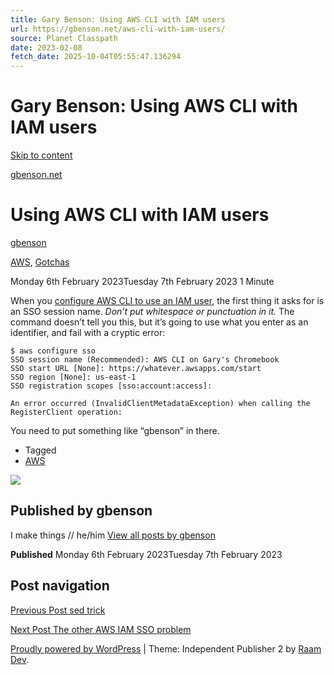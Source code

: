 ```yaml
---
title: Gary Benson: Using AWS CLI with IAM users
url: https://gbenson.net/aws-cli-with-iam-users/
source: Planet Classpath
date: 2023-02-08
fetch_date: 2025-10-04T05:55:47.136294
---
```


# Gary Benson: Using AWS CLI with IAM users

[Skip to content](#content)

[gbenson.net](https://gbenson.net/)

# Using AWS CLI with IAM users

[gbenson](https://gbenson.net/author/admin/ "Posts by gbenson")

[AWS](https://gbenson.net/category/aws/), [Gotchas](https://gbenson.net/category/gotchas/)

Monday 6th February 2023Tuesday 7th February 2023
1 Minute

When you [configure AWS CLI to use an IAM user](https://docs.aws.amazon.com/cli/latest/userguide/cli-configure-sso.html "Configuring the AWS CLI to use AWS IAM Identity Center"), the first thing it asks for is an SSO session name. *Don’t put whitespace or punctuation in it.* The command doesn’t tell you this, but it’s going to use what you enter as an identifier, and fail with a cryptic error:

```
$ aws configure sso
SSO session name (Recommended): AWS CLI on Gary's Chromebook
SSO start URL [None]: https://whatever.awsapps.com/start
SSO region [None]: us-east-1
SSO registration scopes [sso:account:access]:

An error occurred (InvalidClientMetadataException) when calling the RegisterClient operation:
```

You need to put something like “gbenson” in there.

* Tagged
* [AWS](https://gbenson.net/tag/aws/)

![](https://secure.gravatar.com/avatar/7f5ceed659dcc3dfbbaabaa442f88548841b5c261110017a8d507eb468d1a875?s=80&d=mm&r=g)

## Published by gbenson

I make things // he/him [View all posts by gbenson](https://gbenson.net/author/admin/)

**Published**
Monday 6th February 2023Tuesday 7th February 2023

## Post navigation

[Previous Post sed trick](https://gbenson.net/sed-trick/)

[Next Post The other AWS IAM SSO problem](https://gbenson.net/sessionless-aws-iam-sso/)

[Proudly powered by WordPress](http://wordpress.org/)
 |
Theme: Independent Publisher 2 by [Raam Dev](http://raamdev.com/).